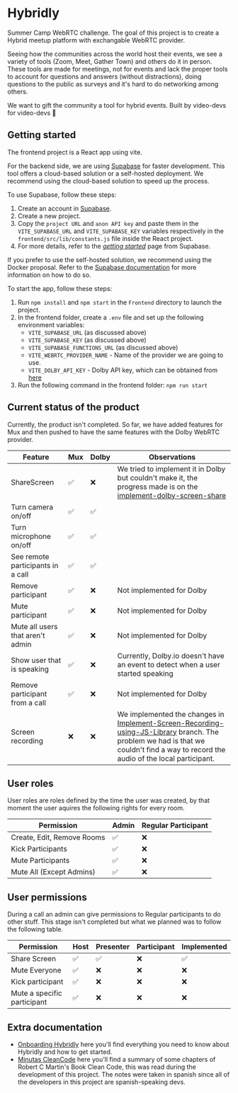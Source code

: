 # Hybridly

Summer Camp WebRTC challenge. The goal of this project is to create a Hybrid meetup platform with exchangable WebRTC provider.

Seeing how the communities across the world host their events, we see a variety of tools (Zoom, Meet, Gather Town) and others do it in person.
These tools are made for meetings, not for events and lack the proper tools to account for questions and answers (without distractions), doing questions to the public as surveys and it's hard to do networking among others.

We want to gift the community a tool for hybrid events.
Built by video-devs for video-devs 💚

## Getting started

The frontend project is a React app using vite.

For the backend side, we are using [Supabase](https://supabase.com/) for faster development. This tool offers a cloud-based solution or a self-hosted deployment. We recommend using the cloud-based solution to speed up the process.

To use Supabase, follow these steps:

1. Create an account in [Supabase](https://supabase.com/).
2. Create a new project.
3. Copy the `project URL` and `anon API key` and paste them in the `VITE_SUPABASE_URL` and `VITE_SUPABASE_KEY` variables respectively in the `frontend/src/lib/constants.js` file inside the React project.
4. For more details, refer to the [_getting started_](https://supabase.com/docs/guides/getting-started/tutorials/with-react#github) page from Supabase.

If you prefer to use the self-hosted solution, we recommend using the Docker proposal. Refer to the [Supabase documentation](https://supabase.com/docs/guides/self-hosting/docker) for more information on how to do so.

To start the app, follow these steps:

1. Run `npm install` and `npm start` in the `Frontend` directory to launch the project.
2. In the frontend folder, create a `.env` file and set up the following environment variables:
   - `VITE_SUPABASE_URL` (as discussed above)
   - `VITE_SUPABASE_KEY` (as discussed above)
   - `VITE_SUPABASE_FUNCTIONS_URL` (as discussed above)
   - `VITE_WEBRTC_PROVIDER_NAME` - Name of the provider we are going to use.
   - `VITE_DOLBY_API_KEY` - Dolby API key, which can be obtained from [here](https://dashboard.dolby.io/dashboard/applications/410015/keys)
3. Run the following command in the frontend folder: `npm run start`

## Current status of the product

Currently, the product isn't completed. So far, we have added features for Mux and then pushed to have the same features with the Dolby WebRTC provider.

| Feature                           | Mux | Dolby | Observations                                                                                                                                                                                                                                                                                            |
| --------------------------------- | --- | ----- | ------------------------------------------------------------------------------------------------------------------------------------------------------------------------------------------------------------------------------------------------------------------------------------------------------- |
| ShareScreen                       | ✅  | ❌    | We tried to implement it in Dolby but couldn't make it, the progress made is on the [implement-dolby-screen-share](https://github.com/montevideo-tech/hybrid-meetup-platform-private/tree/implement-dolby-screen-share)                                                                                 |
| Turn camera on/off                | ✅  | ✅    |                                                                                                                                                                                                                                                                                                         |
| Turn microphone on/off            | ✅  | ✅    |                                                                                                                                                                                                                                                                                                         |
| See remote participants in a call | ✅  | ✅    |                                                                                                                                                                                                                                                                                                         |
| Remove participant                | ✅  | ❌    | Not implemented for Dolby                                                                                                                                                                                                                                                                               |
| Mute participant                  | ✅  | ❌    | Not implemented for Dolby                                                                                                                                                                                                                                                                               |
| Mute all users that aren't admin  | ✅  | ❌    | Not implemented for Dolby                                                                                                                                                                                                                                                                               |
| Show user that is speaking        | ✅  | ❌    | Currently, Dolby.io doesn't have an event to detect when a user started speaking                                                                                                                                                                                                                        |
| Remove participant from a call    | ✅  | ❌    | Not implemented for Dolby                                                                                                                                                                                                                                                                               |
| Screen recording                  | ❌  | ❌    | We implemented the changes in [Implement-Screen-Recording-using-JS-Library](https://github.com/montevideo-tech/hybrid-meetup-platform-private/tree/Implement-Screen-Recording-using-JS-Library) branch. The problem we had is that we couldn't find a way to record the audio of the local participant. |

## User roles

User roles are roles defined by the time the user was created, by that moment the user aquires the following rights for every room.

| Permission                 | Admin | Regular Participant |
| -------------------------- | ----- | ------------------- |
| Create, Edit, Remove Rooms | ✅    | ❌                  |
| Kick Participants          | ✅    | ❌                  |
| Mute Participants          | ✅    | ❌                  |
| Mute All (Except Admins)   | ✅    | ❌                  |

## User permissions

During a call an admin can give permissions to Regular participants to do other stuff.
This stage isn't completed but what we planned was to follow the following table.

| Permission                  | Host | Presenter | Participant | Implemented |
| --------------------------- | ---- | --------- | ----------- | ----------- |
| Share Screen                | ✅   | ✅        | ❌          | ✅          |
| Mute Everyone               | ✅   | ❌        | ❌          | ❌          |
| Kick participant            | ✅   | ❌        | ❌          | ❌          |
| Mute a specific participant | ✅   | ❌        | ❌          | ❌          |

## Extra documentation

- [Onboarding Hybridly](https://docs.google.com/document/d/1xAtQFdGuxCulLFVWubGiTnqwpwXmdHmXZupWRrKS2AI/edit?usp=sharing) here you'll find everything you need to know about Hybridly and how to get started.
- [Minutas CleanCode](https://docs.google.com/document/d/1vry3s-TRHS9hC-U8DJGXtwaDB242HV-wucDEU7fknrI/edit?usp=sharing) here you'll find a summary of some chapters of Robert C Martin's Book Clean Code, this was read during the development of this project. The notes were taken in spanish since all of the developers in this project are spanish-speaking devs.
